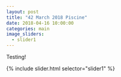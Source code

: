 ```yaml
---
layout: post
title: "42 March 2018 Piscine"
date: 2018-04-16 10:00:00
categories: main
image_sliders:
  - slider1
---
```


Testing!

{% include slider.html selector="slider1" %}
